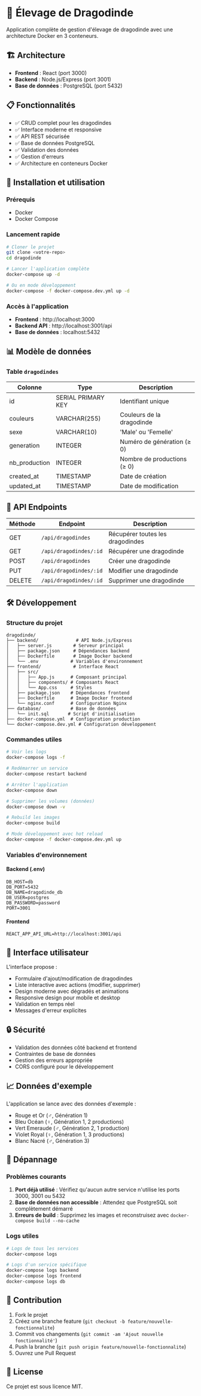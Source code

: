 # 🐉 Élevage de Dragodinde

Application complète de gestion d'élevage de dragodinde avec une architecture Docker en 3 conteneurs.

## 🏗️ Architecture

- **Frontend** : React (port 3000)
- **Backend** : Node.js/Express (port 3001)
- **Base de données** : PostgreSQL (port 5432)

## 📋 Fonctionnalités

- ✅ CRUD complet pour les dragodindes
- ✅ Interface moderne et responsive
- ✅ API REST sécurisée
- ✅ Base de données PostgreSQL
- ✅ Validation des données
- ✅ Gestion d'erreurs
- ✅ Architecture en conteneurs Docker

## 🚀 Installation et utilisation

### Prérequis

- Docker
- Docker Compose

### Lancement rapide

```bash
# Cloner le projet
git clone <votre-repo>
cd dragodinde

# Lancer l'application complète
docker-compose up -d

# Ou en mode développement
docker-compose -f docker-compose.dev.yml up -d
```

### Accès à l'application

- **Frontend** : http://localhost:3000
- **Backend API** : http://localhost:3001/api
- **Base de données** : localhost:5432

## 📊 Modèle de données

### Table `dragodindes`

| Colonne       | Type               | Description                 |
| ------------- | ------------------ | --------------------------- |
| id            | SERIAL PRIMARY KEY | Identifiant unique          |
| couleurs      | VARCHAR(255)       | Couleurs de la dragodinde   |
| sexe          | VARCHAR(10)        | 'Male' ou 'Femelle'         |
| generation    | INTEGER            | Numéro de génération (≥ 0)  |
| nb_production | INTEGER            | Nombre de productions (≥ 0) |
| created_at    | TIMESTAMP          | Date de création            |
| updated_at    | TIMESTAMP          | Date de modification        |

## 🔧 API Endpoints

| Méthode | Endpoint               | Description                      |
| ------- | ---------------------- | -------------------------------- |
| GET     | `/api/dragodindes`     | Récupérer toutes les dragodindes |
| GET     | `/api/dragodindes/:id` | Récupérer une dragodinde         |
| POST    | `/api/dragodindes`     | Créer une dragodinde             |
| PUT     | `/api/dragodindes/:id` | Modifier une dragodinde          |
| DELETE  | `/api/dragodindes/:id` | Supprimer une dragodinde         |

## 🛠️ Développement

### Structure du projet

```
dragodinde/
├── backend/              # API Node.js/Express
│   ├── server.js        # Serveur principal
│   ├── package.json     # Dépendances backend
│   ├── Dockerfile       # Image Docker backend
│   └── .env            # Variables d'environnement
├── frontend/            # Interface React
│   ├── src/
│   │   ├── App.js      # Composant principal
│   │   ├── components/ # Composants React
│   │   └── App.css     # Styles
│   ├── package.json    # Dépendances frontend
│   ├── Dockerfile      # Image Docker frontend
│   └── nginx.conf      # Configuration Nginx
├── database/           # Base de données
│   └── init.sql       # Script d'initialisation
├── docker-compose.yml  # Configuration production
└── docker-compose.dev.yml # Configuration développement
```

### Commandes utiles

```bash
# Voir les logs
docker-compose logs -f

# Redémarrer un service
docker-compose restart backend

# Arrêter l'application
docker-compose down

# Supprimer les volumes (données)
docker-compose down -v

# Rebuild les images
docker-compose build

# Mode développement avec hot reload
docker-compose -f docker-compose.dev.yml up
```

### Variables d'environnement

#### Backend (.env)

```env
DB_HOST=db
DB_PORT=5432
DB_NAME=dragodinde_db
DB_USER=postgres
DB_PASSWORD=password
PORT=3001
```

#### Frontend

```env
REACT_APP_API_URL=http://localhost:3001/api
```

## 🎨 Interface utilisateur

L'interface propose :

- Formulaire d'ajout/modification de dragodindes
- Liste interactive avec actions (modifier, supprimer)
- Design moderne avec dégradés et animations
- Responsive design pour mobile et desktop
- Validation en temps réel
- Messages d'erreur explicites

## 🔒 Sécurité

- Validation des données côté backend et frontend
- Contraintes de base de données
- Gestion des erreurs appropriée
- CORS configuré pour le développement

## 📈 Données d'exemple

L'application se lance avec des données d'exemple :

- Rouge et Or (♂, Génération 1)
- Bleu Océan (♀, Génération 1, 2 productions)
- Vert Emeraude (♂, Génération 2, 1 production)
- Violet Royal (♀, Génération 1, 3 productions)
- Blanc Nacré (♂, Génération 3)

## 🚨 Dépannage

### Problèmes courants

1. **Port déjà utilisé** : Vérifiez qu'aucun autre service n'utilise les ports 3000, 3001 ou 5432
2. **Base de données non accessible** : Attendez que PostgreSQL soit complètement démarré
3. **Erreurs de build** : Supprimez les images et reconstruisez avec `docker-compose build --no-cache`

### Logs utiles

```bash
# Logs de tous les services
docker-compose logs

# Logs d'un service spécifique
docker-compose logs backend
docker-compose logs frontend
docker-compose logs db
```

## 🤝 Contribution

1. Fork le projet
2. Créez une branche feature (`git checkout -b feature/nouvelle-fonctionnalite`)
3. Commit vos changements (`git commit -am 'Ajout nouvelle fonctionnalité'`)
4. Push la branche (`git push origin feature/nouvelle-fonctionnalite`)
5. Ouvrez une Pull Request

## 📝 License

Ce projet est sous licence MIT.
